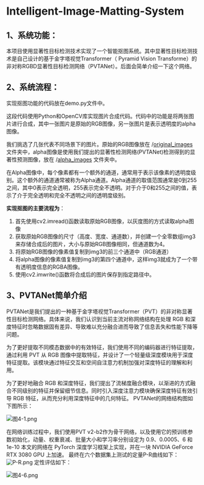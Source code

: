 # Intelligent-Image-Matting-System
##  1、系统功能：
本项目使用显著性目标检测技术实现了一个智能抠图系统。其中显著性目标检测技术是自己设计的基于金字塔视觉Transformer（ Pyramid Vision Transforme）的非对称RGBD显著性目标检测网络（PVTANet）。后面会简单介绍一下这个网络。
## 2、系统流程：
实现抠图功能的代码放在demo.py文件中。 

这段代码使用Python和OpenCV库实现图片合成代码。代码中的功能是将两张图片进行合成，其中一张图片是原始的RGB图像，另一张图片是表示透明度的alpha图像。

我们挑选了几张代表不同场景下的图片。原始的RGB图像放在 /[original_images](https://github.com/STRUGGLE1999/Intelligent-Image-Matting-System/tree/main/original_images) 文件夹中，alpha图像是使用我们提出的显著性检测网络(PVTANet)检测得到的显著性预测图像，放在 /[alpha_images](https://github.com/STRUGGLE1999/Intelligent-Image-Matting-System/tree/main/alpha_images) 文件夹中。


在Alpha图像中，每个像素都有一个额外的通道，通常用于表示该像素的透明度级别。这个额外的通道通常被称为Alpha通道。Alpha通道的取值范围通常是0到255之间，其中0表示完全透明，255表示完全不透明。对于介于0和255之间的值，表示了介于完全透明和完全不透明之间的透明度级别。

**实现抠图的主要流程为**：

1. 首先使用cv2.imread()函数读取原始RGB图像，以灰度图的方式读取alpha图像
2. 获取原始RGB图像的尺寸（高度、宽度、通道数），并创建一个全零数组img3来存储合成后的图片，大小与原始RGB图像相同，但通道数为4。
3. 将原始RGB图像的像素值复制到img3的前三个通道中（RGB通道）
4. 将alpha图像的像素值复制到img3的第四个通道中，这样img3就成为了一个带有透明度信息的RGBA图像。
5. 使用cv2.imwrite()函数将合成后的图片保存到指定路径中。
## 3、PVTANet简单介绍

PVTANet是我们提出的一种基于金字塔视觉Transformer（PVT）的非对称显著性目标检测网络。具体来说，我们认识到当前主流对称网络结构在处理 RGB 和深度特征时忽略数据固有差异、导致难以充分融合进而导致了信息丢失和性能下降等问题。

为了更好提取不同模态数据中的有效特征，我们使用不同的编码器进行特征提取，通过利用 PVT 从 RGB 图像中提取特征，并设计了一个轻量级深度模块用于深度特征提取。该模块通过特征交互和空间自注意力机制加强对深度特征的理解和利用。

为了更好地融合 RGB 和深度特征，我们提出了流梯度融合模块，以渐进的方式融合不同级别的特征并保留细节信息。同时引入深度注意力模块确保深度特征有效引导 RGB 特征，从而充分利用深度特征中的几何特征。
PVTANet的网络结构图如下图所示：

![图4-1.png](https://cdn.nlark.com/yuque/0/2024/png/22838017/1712049683748-06fc3884-fee6-4f71-97bf-3c00da6502cf.png#averageHue=%23e6e9d4&clientId=u6d5286e6-1f92-4&from=paste&height=751&id=u39c97063&originHeight=1502&originWidth=2162&originalType=binary&ratio=2&rotation=0&showTitle=false&size=265731&status=done&style=none&taskId=u59b0f8ad-a7ff-42b7-96cf-c40be1eec9d&title=&width=1081)

在网络训练过程中，我们使用PVT v2-b2作为骨干网络，以及使用它的预训练参数初始化，动量、权重衰减、批量大小和学习率分别设定为 0.9、0.0005、6 和 1e-10 本文的网络在 PyTorch 深度学习框架上实现，并在一块 NVIDIA GeForce RTX 3080 GPU 上加速。
最终在六个数据集上测试的定量P-R曲线如下：
![P-R.png](https://cdn.nlark.com/yuque/0/2024/png/22838017/1712049869447-249ce275-520f-4e41-8f87-7870aed3ad92.png#averageHue=%23f2f1f1&clientId=u6d5286e6-1f92-4&from=paste&height=577&id=u442cbb5a&originHeight=1154&originWidth=2079&originalType=binary&ratio=2&rotation=0&showTitle=false&size=752651&status=done&style=none&taskId=u14daaf0c-9c63-44f4-a27b-75244d86ece&title=&width=1039.5)
定性评估如下：

![图4-6.png](https://cdn.nlark.com/yuque/0/2024/png/22838017/1712049902573-06ae1d39-d6b4-4cdc-8763-4ea3c5270429.png#averageHue=%23454544&clientId=u6d5286e6-1f92-4&from=paste&height=709&id=ue265b034&originHeight=1417&originWidth=2082&originalType=binary&ratio=2&rotation=0&showTitle=false&size=1347263&status=done&style=none&taskId=ufa74ddf3-ecf8-4d53-aea2-4fc55b8e574&title=&width=1041)



